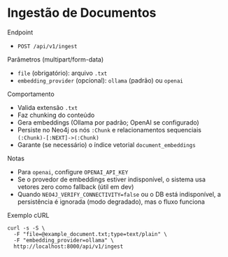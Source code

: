 # Ingestão de Documentos

Endpoint
- `POST /api/v1/ingest`

Parâmetros (multipart/form-data)
- `file` (obrigatório): arquivo `.txt`
- `embedding_provider` (opcional): `ollama` (padrão) ou `openai`

Comportamento
- Valida extensão `.txt`
- Faz chunking do conteúdo
- Gera embeddings (Ollama por padrão; OpenAI se configurado)
- Persiste no Neo4j os nós `:Chunk` e relacionamentos sequenciais `(:Chunk)-[:NEXT]->(:Chunk)`
- Garante (se necessário) o índice vetorial `document_embeddings`

Notas
- Para `openai`, configure `OPENAI_API_KEY`
- Se o provedor de embeddings estiver indisponível, o sistema usa vetores zero como fallback (útil em dev)
- Quando `NEO4J_VERIFY_CONNECTIVITY=false` ou o DB está indisponível, a persistência é ignorada (modo degradado), mas o fluxo funciona

Exemplo cURL
```
curl -s -S \
  -F "file=@example_document.txt;type=text/plain" \
  -F "embedding_provider=ollama" \
  http://localhost:8000/api/v1/ingest
```
